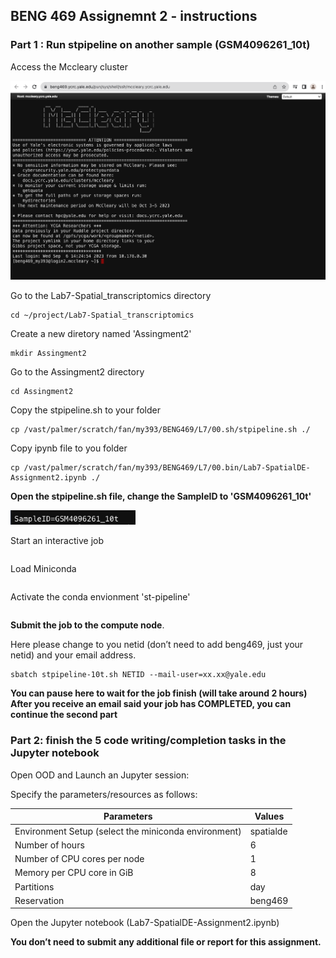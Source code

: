 ##  BENG 469 Assignemnt 2 - instructions

###  Part 1 : Run stpipeline on another sample (GSM4096261_10t)
Access the Mccleary cluster
  <p><img width="1000" src="https://github.com/MingyuYang-Yale/BENG469/blob/main/SP21/Assignment1/ood-ssh-login.png" alt="foo bar" title="train &amp; tracks" /></p>

Go to the Lab7-Spatial_transcriptomics directory
```
cd ~/project/Lab7-Spatial_transcriptomics
```
Create a new diretory named 'Assingment2'
```
mkdir Assingment2
```
Go to the Assingment2 directory
```
cd Assingment2
```
Copy the stpipeline.sh to your folder
```
cp /vast/palmer/scratch/fan/my393/BENG469/L7/00.sh/stpipeline.sh ./
```
Copy ipynb file to you folder
```
cp /vast/palmer/scratch/fan/my393/BENG469/L7/00.bin/Lab7-SpatialDE-Assignment2.ipynb ./
```
**Open the stpipeline.sh file, change the SampleID to 'GSM4096261_10t'**
<p><img width="200" src="https://github.com/MingyuYang-Yale/BENG469/blob/main/SP21/a2-1.png" alt="foo bar" title="train &amp; tracks" /></p>

Start an interactive job
```
```

Load Miniconda
```
```

Activate the conda envionment 'st-pipeline'
```
```

**Submit the job to the compute node**. 

Here please change to you netid (don’t need to add beng469, just your netid) and your email address.
```
sbatch stpipeline-10t.sh NETID --mail-user=xx.xx@yale.edu
```

**You can pause here to wait for the job finish (will take around 2 hours)**
**After you receive an email said your job has COMPLETED, you can continue the second part**

###  Part 2: finish the 5 code writing/completion tasks in the Jupyter notebook


Open OOD and Launch an Jupyter session:

Specify the parameters/resources as follows:

| Parameters      | Values |
| ----------- | ----------- |
| Environment Setup (select the miniconda environment) | spatialde  |
| Number of hours   | 6        |
| Number of CPU cores per node   | 1        |
| Memory per CPU core in GiB   | 8       |
| Partitions   | day        |
| Reservation | beng469 |

Open the Jupyter notebook (Lab7-SpatialDE-Assignment2.ipynb)

**You don’t need to submit any additional file or report for this assignment.**

